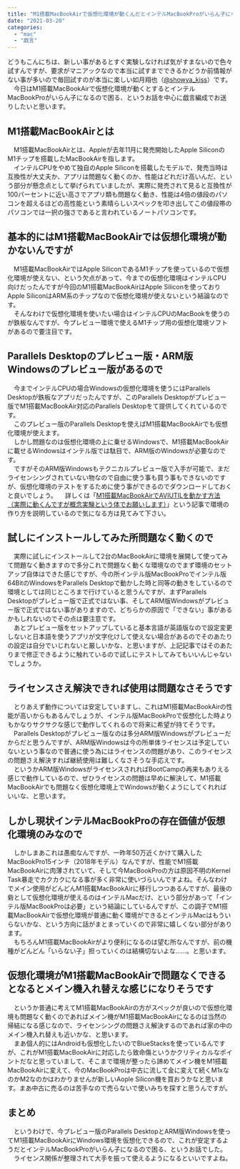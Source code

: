 ```yaml
---
title: "M1搭載MacBookAirで仮想化環境が動くんだとインテルMacBookProがいらん子になるので"
date: "2021-03-20"
categories: 
  - "mac"
  - "戯言"
---
```


どうもこんにちは、新しい事があるとすぐ実験しなければ気がすまないので色々試すんですが、要求がマニアックなので本当に試すまでできるかどうか前情報がない事が多いので毎回試すのが本当に楽しい如月翔也（[@showya\_kiss](http://twitter.com/showya_kiss)）です。  
　今日はM1搭載MacBookAirで仮想化環境が動くとするとインテルMacBookProがいらん子になるので困る、というお話を中心に戯言編成でお送りしたいと思います。  

## M1搭載MacBookAirとは

　M1搭載MacBookAirとは、Appleが去年11月に発売開始したApple SiliconのM1チップを搭載したMacBookAirを指します。  
　インテルCPUをやめて独自のApple Siliconを搭載したモデルで、発売当時は互換性が大丈夫か、アプリは問題なく動くのか、性能はどれだけ高いんだ、という部分が懸念点として挙げられていましたが、実際に発売されて見ると互換性が100パーセントに近い高さでアプリ類も問題なく動き、性能は4倍の値段のパソコンを超えるほどの高性能という素晴らしいスペックを叩き出してこの値段帯のパソコンでは一択の強さであると言われているノートパソコンです。  

## 基本的にはM1搭載MacBookAirでは仮想化環境が動かないんですが

　M1搭載MacBookAirではApple SiliconであるM1チップを使っているので仮想化環境が使えない、という欠点があって、今までの仮想化環境はインテルCPU向けだったんですが今回のM1搭載MacBookAirはApple Siliconを使っておりApple SiliconはARM系のチップなので仮想化環境が使えないという結論なのです。  
　そんなわけで仮想化環境を使いたい場合はインテルCPUのMacBookを使うのが鉄板なんですが、今プレビュー環境で使えるM1チップ用の仮想化環境ソフトがあるので要注目です。  

## Parallels Desktopのプレビュー版・ARM版Windowsのプレビュー版があるので

　今までインテルCPUの場合Windowsの仮想化環境を使うにはParallels Desktopが鉄板なアプリだったんですが、このParallels Desktopがプレビュー版でM1搭載MacBookAir対応のParallels Desktopをて提供してくれているのです。  
　このプレビュー版のParallels Desktopを使えばM1搭載MacBookAirでも仮想化環境が使えます。  
　しかし問題なのは仮想化環境の上に乗せるWindowsで、M1搭載MacBookAirに載せるWindowsはインテル版では駄目で、ARM版のWindowsが必要なのです。  
　ですがそのARM版Windowsもテクニカルプレビュー版で入手が可能で、まだライセンシングされていない物なので自由に使う事も買う事もできないのですが、仮想化環境のテストをするために使う事ができるのでダウンロードしておくと良いでしょう。 　詳しくは「[M1搭載MacBookAirでAVIUTILを動かす方法（実際に動くんですが概念実験という体でお願いします）](https://techblog.show-ya.blue/?p=5477)」という記事で環境の作り方を説明しているので気になる方は見てみて下さい。  

## 試しにインストールしてみた所問題なく動くので

　実際に試しにインストールして2台のMacBookAirに環境を展開して使ってみて問題なく動きますので多分これで問題なく動くな環境なのでまず環境のセットアップ自体はできた感じですが、今の所インテル版MacBookProでインテル版64BitのWindowsをParallels Desktopで動かした時と同等の動きをしているので環境としては同じところまで行けていると思うんですが、まずParallels Desktopがプレビュー版で正式ではない事、そしてARM版Windowsがプレビュー版で正式ではない事がありますので、どちらかの原因で「できない」事があるかもしれないのでその点は要注意です。  
　あとプレビュー版をセットアップしていると基本言語が英語版なので設定変更しないと日本語を使うアプリが文字化けして使えない場合があるのでそのあたりの設定は自分でいじれないと厳しいかな、と思いますが、上記記事ではそのあたりまで修正できるように触れているので試しにテストしてみてもいいんじゃないでしょうか。  

## ライセンスさえ解決できれば使用は問題なさそうです

　とりあえず動作については安定していますし、これはM1搭載MacBookAirの性能が高いからもあるんでしょうが、インテル版MacBookProで仮想化した時よりもかなりサクサクな感じで動作してくれるので将来に希望が持てそうです。  
　Parallels Desktopがプレビュー版なのは多分ARM版Windowsがプレビューだからだと思うんですが、ARM版Windowsは今の所単体ライセンスは予定していないという事なので普通に使う為にはライセンスの問題があり、このライセンスの問題さえ解決すれば継続使用は難しくなさそうな手応えです。  
　というかARM版WindowsがライセンスされればBootCampの再来もありえる感じで動作しているので、ぜひライセンスの問題は早めに解決して、M1搭載MacBookAirでも問題なく仮想化環境上でWindowsが動くようにしてくれればいいな、と思います。  

## しかし現状インテルMacBookProの存在価値が仮想化環境のみなので

　しかしまあこれは愚痴なんですが、一昨年50万近くかけて購入したMacBookPro15インチ（2018年モデル）なんですが、性能でM1搭載MacBookAirに肉薄されていて、そして今MacBookProの方は原因不明のKernel Task暴走でカクカクになる事が多く非常に使いづらいんですよね。そんなわけでメイン使用がどんどんM1搭載MacBookAirに移行しつつあるんですが、最後の砦として仮想化環境が使えるのはインテルMacだけ、という部分があって「インテル版MacBookProは必要」という結論にしているんですが、この調子でM1搭載MacBookAirで仮想化環境が普通に動く環境ができるとインテルMacはもういらないかな、という方向に話がまとまっていくので非常に嬉しくない部分があります。  
　もちろんM1搭載MacBookAirがより便利になるのは望む所なんですが、前の機種がどんどん「いらない子」担っていくのは結構切ないよな……。と思います。  

## 仮想化環境がM1搭載MacBookAirで問題なくできるとなるとメイン機入れ替えな感じになりそうです

　というか普通に考えてM1搭載MacBookAirの方がスペックが良いので仮想化環境も問題なく動くのであればメイン機がM1搭載MacBookAirになるのは当然の帰結になる感じなので、ライセンシングの問題さえ解決するのであれば家の中のメイン機入れ替えも近いかな、と思います。  
　まあ個人的にはAndroidも仮想化したいのでBlueStacksを使っているんですが、これがM1搭載MacBookAirに対応したら致命傷というかクリティカルなポイントだなと思っていまして、そこまで環境が整ったら諦めてメイン機をM1搭載MacBookAirに変えて、今のMacBookProは中古に流して金に変えて続くM1xなのかM2なのかはわかりませんが新しいAople Silicon機を買おうかなと思います。まあ中古に売るのは苦手なので売らないで使いみちを探すと思うんですが。  

## まとめ

　というわけで、今プレビュー版のParallels DesktopとARM版Windowsを使ってM1搭載MacBookAirにWindows環境を仮想化できるので、これが安定するようだとインテルMacBookProがいらん子になるので困る、というお話でした。  
　ライセンス関係が整理されて大手を振って使えるようになるといいですよね。
